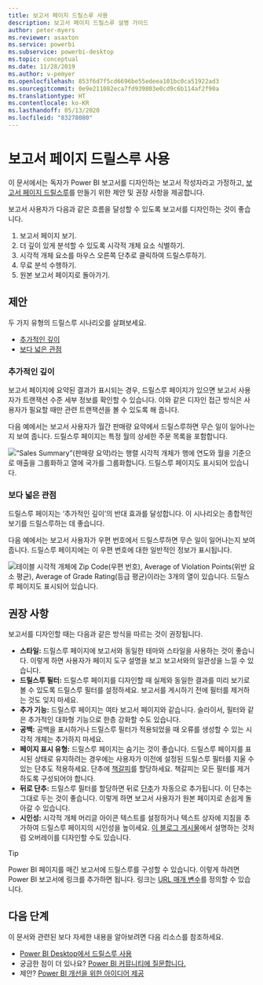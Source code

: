 ```yaml
---
title: 보고서 페이지 드릴스루 사용
description: 보고서 페이지 드릴스루 설명 가이드
author: peter-myers
ms.reviewer: asaxton
ms.service: powerbi
ms.subservice: powerbi-desktop
ms.topic: conceptual
ms.date: 11/28/2019
ms.author: v-pemyer
ms.openlocfilehash: 853f6d7f5cd6696be55edeea101bc0ca51922ad3
ms.sourcegitcommit: 0e9e211082eca7fd939803e0cd9c6b114af2f90a
ms.translationtype: HT
ms.contentlocale: ko-KR
ms.lasthandoff: 05/13/2020
ms.locfileid: "83278080"
---
```

# <a name="use-report-page-drillthrough"></a>보고서 페이지 드릴스루 사용

이 문서에서는 독자가 Power BI 보고서를 디자인하는 보고서 작성자라고 가정하고, [보고서 페이지 드릴스루](../create-reports/desktop-drillthrough.md)를 만들기 위한 제안 및 권장 사항을 제공합니다.

보고서 사용자가 다음과 같은 흐름을 달성할 수 있도록 보고서를 디자인하는 것이 좋습니다.

1. 보고서 페이지 보기.
2. 더 깊이 있게 분석할 수 있도록 시각적 개체 요소 식별하기.
3. 시각적 개체 요소를 마우스 오른쪽 단추로 클릭하여 드릴스루하기.
4. 무료 분석 수행하기.
5. 원본 보고서 페이지로 돌아가기.

## <a name="suggestions"></a>제안

두 가지 유형의 드릴스루 시나리오를 살펴보세요.

- [추가적인 깊이](#additional-depth)
- [보다 넓은 관점](#broader-perspective)

### <a name="additional-depth"></a>추가적인 깊이

보고서 페이지에 요약된 결과가 표시되는 경우, 드릴스루 페이지가 있으면 보고서 사용자가 트랜잭션 수준 세부 정보를 확인할 수 있습니다. 이와 같은 디자인 접근 방식은 사용자가 필요할 때만 관련 트랜잭션을 볼 수 있도록 해 줍니다.

다음 예에서는 보고서 사용자가 월간 판매량 요약에서 드릴스루하면 무슨 일이 일어나는지 보여 줍니다. 드릴스루 페이지는 특정 월의 상세한 주문 목록을 포함합니다.

![“Sales Summary”(판매량 요약)라는 행렬 시각적 개체가 행에 연도와 월을 기준으로 매출을 그룹화하고 열에 국가를 그룹화합니다. 드릴스루 페이지도 표시되어 있습니다.](media/report-drillthrough/suggestion-drillthrough-add-depth.png)

### <a name="broader-perspective"></a>보다 넓은 관점

드릴스루 페이지는 ‘추가적인 깊이’의 반대 효과를 달성합니다. 이 시나리오는 종합적인 보기를 드릴스루하는 데 좋습니다.

다음 예에서는 보고서 사용자가 우편 번호에서 드릴스루하면 무슨 일이 일어나는지 보여 줍니다. 드릴스루 페이지에는 이 우편 번호에 대한 일반적인 정보가 표시됩니다.

![테이블 시각적 개체에 Zip Code(우편 번호), Average of Violation Points(위반 요소 평균), Average of Grade Rating(등급 평균)이라는 3개의 열이 있습니다. 드릴스루 페이지도 표시되어 있습니다.](media/report-drillthrough/suggestion-drillthrough-broader-perspective.png)

## <a name="recommendations"></a>권장 사항

보고서를 디자인할 때는 다음과 같은 방식을 따르는 것이 권장됩니다.

- **스타일:** 드릴스루 페이지에 보고서와 동일한 테마와 스타일을 사용하는 것이 좋습니다. 이렇게 하면 사용자가 페이지 도구 설명을 보고 보고서와의 일관성을 느낄 수 있습니다.
- **드릴스루 필터:** 드릴스루 페이지를 디자인할 때 실제와 동일한 결과를 미리 보기로 볼 수 있도록 드릴스루 필터를 설정하세요. 보고서를 게시하기 전에 필터를 제거하는 것도 잊지 마세요.
- **추가 기능:** 드릴스루 페이지는 여타 보고서 페이지와 같습니다. 슬라이서, 필터와 같은 추가적인 대화형 기능으로 한층 강화할 수도 있습니다.
- **공백:** 공백을 표시하거나 드릴스루 필터가 적용되었을 때 오류를 생성할 수 있는 시각적 개체는 추가하지 마세요.
- **페이지 표시 유형:** 드릴스루 페이지는 숨기는 것이 좋습니다. 드릴스루 페이지를 표시된 상태로 유지하려는 경우에는 사용자가 이전에 설정된 드릴스루 필터를 지울 수 있는 단추도 적용하세요. 단추에 [책갈피](../create-reports/desktop-bookmarks.md)를 할당하세요. 책갈피는 모든 필터를 제거하도록 구성되어야 합니다.
- **뒤로 단추:** 드릴스루 필터를 할당하면 뒤로 [단추](../create-reports/desktop-buttons.md)가 자동으로 추가됩니다. 이 단추는 그대로 두는 것이 좋습니다. 이렇게 하면 보고서 사용자가 원본 페이지로 손쉽게 돌아갈 수 있습니다.
- **시인성:** 시각적 개체 머리글 아이콘 텍스트를 설정하거나 텍스트 상자에 지침을 추가하여 드릴스루 페이지의 시인성을 높이세요. [이 블로그 게시물](https://alluringbi.com/2019/10/23/overlays-for-true-self-serve-reporting/)에서 설명하는 것처럼 오버레이를 디자인할 수도 있습니다.

> [!TIP]
> Power BI 페이지를 매긴 보고서에 드릴스루를 구성할 수 있습니다. 이렇게 하려면 Power BI 보고서에 링크를 추가하면 됩니다. 링크는 [URL 매개 변수](https://powerbi.microsoft.com/blog/url-parameters-for-paginated-reports-are-now-available/)를 정의할 수 있습니다.

## <a name="next-steps"></a>다음 단계

이 문서와 관련된 보다 자세한 내용을 알아보려면 다음 리소스를 참조하세요.

- [Power BI Desktop에서 드릴스루 사용](../create-reports/desktop-drillthrough.md)
- 궁금한 점이 더 있나요? [Power BI 커뮤니티에 질문합니다.](https://community.powerbi.com/)
- 제안? [Power BI 개선을 위한 아이디어 제공](https://ideas.powerbi.com/)
